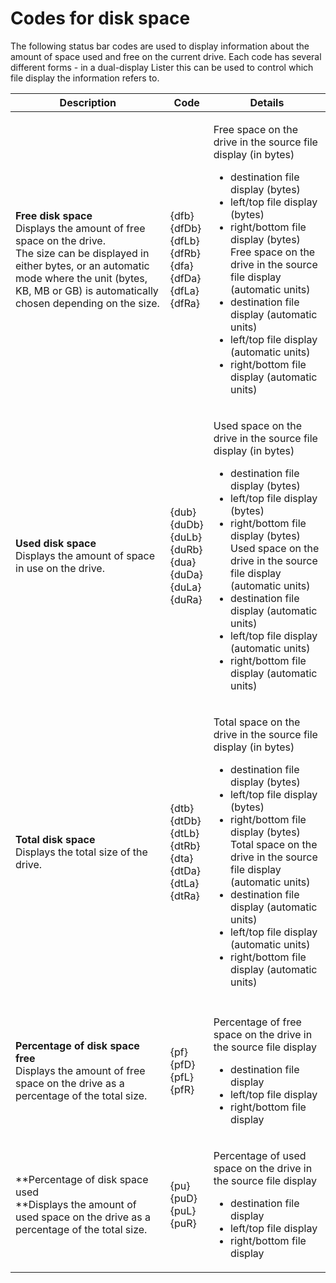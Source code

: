 # Codes for disk space

The following status bar codes are used to display information about the amount of space used and free on the current drive. Each code has several different forms - in a dual-display Lister this can be used to control which file display the information refers to.

<table>
<thead><tr><th>
Description</th><th>
Code</th><th>
Details
</th></tr></thead><tbody><tr><td>

**Free disk space**  
Displays the amount of free space on the drive.  
The size can be displayed in either bytes, or an automatic mode where the unit (bytes, KB, MB or GB) is automatically chosen depending on the size.</td><td>

{dfb}  
{dfDb}  
{dfLb}  
{dfRb}  
{dfa}  
{dfDa}  
{dfLa}  
{dfRa}</td><td>

Free space on the drive in the source file display (in bytes)  
- destination file display (bytes)  
- left/top file display (bytes)  
- right/bottom file display (bytes)  
Free space on the drive in the source file display (automatic units)  
- destination file display (automatic units)  
- left/top file display (automatic units)  
- right/bottom file display (automatic units)
</td></tr><tr><td>

**Used disk space**  
Displays the amount of space in use on the drive.</td><td>

{dub}  
{duDb}  
{duLb}  
{duRb}  
{dua}  
{duDa}  
{duLa}  
{duRa}</td><td>

Used space on the drive in the source file display (in bytes)  
- destination file display (bytes)  
- left/top file display (bytes)  
- right/bottom file display (bytes)  
Used space on the drive in the source file display (automatic units)  
- destination file display (automatic units)  
- left/top file display (automatic units)  
- right/bottom file display (automatic units)
</td></tr><tr><td>

**Total disk space**  
Displays the total size of the drive.</td><td>

{dtb}  
{dtDb}  
{dtLb}  
{dtRb}  
{dta}  
{dtDa}  
{dtLa}  
{dtRa}</td><td>

Total space on the drive in the source file display (in bytes)  
- destination file display (bytes)  
- left/top file display (bytes)  
- right/bottom file display (bytes)  
Total space on the drive in the source file display (automatic units)  
- destination file display (automatic units)  
- left/top file display (automatic units)  
- right/bottom file display (automatic units)
</td></tr><tr><td>
</td><td>
</td><td>

</td></tr><tr><td>

**Percentage of disk space free**  
Displays the amount of free space on the drive as a percentage of the total size.</td><td>

{pf}  
{pfD}  
{pfL}  
{pfR}</td><td>

Percentage of free space on the drive in the source file display  
- destination file display  
- left/top file display  
- right/bottom file display
</td></tr><tr><td>

**Percentage of disk space used  
**Displays the amount of used space on the drive as a percentage of the total size.</td><td>

{pu}  
{puD}  
{puL}  
{puR}</td><td>

Percentage of used space on the drive in the source file display  
- destination file display  
- left/top file display  
- right/bottom file display
</td></tr></tbody>
</table>

